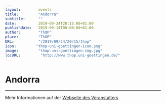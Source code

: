 ```yaml
---
layout:        events
title:         "Andorra"
subtitle:      ""
date:          2019-09-24T20:15:00+01:00
publishdate:   2019-09-14T00:00:00+01:00
author:        "ThOP"
place:         "ThOP"
URL:           "/2019/09/24/20/15/thop"
icon:         "thop-uni-goettingen-icon.png"
image:         "thop-uni-goettingen-img.jpg"
locURL:         "http://www.thop.uni-goettingen.de/"
---
```


Andorra
===========


-----------



Mehr Informationen auf der [Webseite des Veranstalters](http://www.thop.uni-goettingen.de/)

